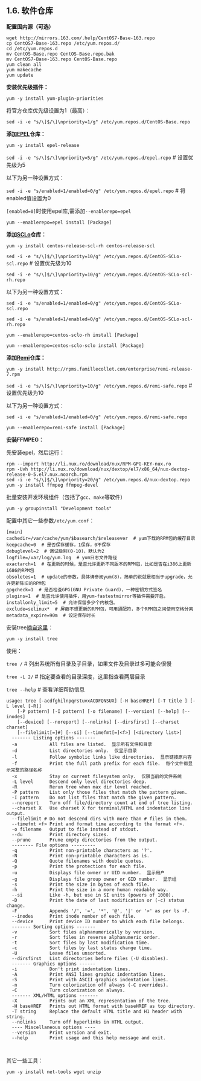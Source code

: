 ## 1.6. 软件仓库

**配置国内源（可选）**

```
wget http://mirrors.163.com/.help/CentOS7-Base-163.repo
cp CentOS7-Base-163.repo /etc/yum.repos.d/
cd /etc/yum.repos.d
mv CentOS-Base.repo CentOS-Base.repo.bak
mv CentOS7-Base-163.repo CentOS-Base.repo
yum clean all
yum makecache
yum update
```

**安装优先级插件：**

`yum -y install yum-plugin-priorities`

将官方仓库优先级设置为1（最高）：

`sed -i -e "s/\]$/\]\npriority=1/g" /etc/yum.repos.d/CentOS-Base.repo`

**添加[EPEL](https://fedoraproject.org/wiki/EPEL)仓库：**

`yum -y install epel-release`

`sed -i -e "s/\]$/\]\npriority=5/g" /etc/yum.repos.d/epel.repo` # 设置优先级为5

以下为另一种设置方式：

`sed -i -e "s/enabled=1/enabled=0/g" /etc/yum.repos.d/epel.repo` # 将enabled值设置为0

`[enabled=0]`时使用epel库,需添加`--enablerepo=epel`

`yum --enablerepo=epel install [Package]`

**添加[SCLo](https://wiki.centos.org/SpecialInterestGroup/SCLo)仓库：**

`yum -y install centos-release-scl-rh centos-release-scl`

`sed -i -e "s/\]$/\]\npriority=10/g" /etc/yum.repos.d/CentOS-SCLo-scl.repo` # 设置优先级为10

`sed -i -e "s/\]$/\]\npriority=10/g" /etc/yum.repos.d/CentOS-SCLo-scl-rh.repo`

以下为另一种设置方式：

`sed -i -e "s/enabled=1/enabled=0/g" /etc/yum.repos.d/CentOS-SCLo-scl.repo`

`sed -i -e "s/enabled=1/enabled=0/g" /etc/yum.repos.d/CentOS-SCLo-scl-rh.repo`

`yum --enablerepo=centos-sclo-rh install [Package]`

`yum --enablerepo=centos-sclo-sclo install [Package]`

**添加[Remi](http://rpms.famillecollet.com/)仓库：**

`yum -y install http://rpms.famillecollet.com/enterprise/remi-release-7.rpm`

`sed -i -e "s/\]$/\]\npriority=10/g" /etc/yum.repos.d/remi-safe.repo` # 设置优先级为10

以下为另一种设置方式：

`sed -i -e "s/enabled=1/enabled=0/g" /etc/yum.repos.d/remi-safe.repo`

`yum --enablerepo=remi-safe install [Package]`

**安装FFMPEG：**

先安装epel，然后运行：

```
rpm --import http://li.nux.ro/download/nux/RPM-GPG-KEY-nux.ro
rpm -Uvh http://li.nux.ro/download/nux/dextop/el7/x86_64/nux-dextop-release-0-5.el7.nux.noarch.rpm
sed -i -e "s/\]$/\]\npriority=20/g" /etc/yum.repos.d/nux-dextop.repo
yum -y install ffmpeg ffmpeg-devel
```

批量安装开发环境组件（包括了`gcc`、`make`等软件）

`yum -y groupinstall "Development tools"`

配置中其它一些参数`/etc/yum.conf`：

```
[main]
cachedir=/var/cache/yum/$basearch/$releasever  # yum下载的RPM包的缓存目录
keepcache=0  # 是否保存缓存，1保存，0不保存
debuglevel=2  # 调试级别(0-10)，默认为2
logfile=/var/log/yum.log  # yum日志文件路径
exactarch=1  # 在更新的时候，是否允许更新不同版本的RPM包，比如是否在i386上更新i686的RPM包
obsoletes=1  # update的参数，具体请参阅yum(8)，简单的说就是相当于upgrade，允许更新陈旧的RPM包
gpgcheck=1  # 是否检查GPG(GNU Private Guard)，一种密钥方式签名
plugins=1  # 是否允许使用插件，用yum-fastestmirror等插件需要开启。
installonly_limit=5  # 允许保留多少个内核包。
exclude=selinux*  # 屏蔽不想更新的RPM包，可用通配符，多个RPM包之间使用空格分离
metadata_expire=90m  # 设定保存时长
```

安装tree[摘自这里](https://www.jianshu.com/p/d52a183c95ce)：

`yum -y install tree`

使用：

`tree /`  # 列出系统所有目录及子目录，如果文件及目录过多可能会很慢

`tree -L 2/`  # 指定要查看的目录深度，这里指查看两层目录

`tree --help`  # 查看详细帮助信息

```
usage: tree [-acdfghilnpqrstuvxACDFQNSUX] [-H baseHREF] [-T title ] [-L level [-R]]
	[-P pattern] [-I pattern] [-o filename] [--version] [--help] [--inodes]
	[--device] [--noreport] [--nolinks] [--dirsfirst] [--charset charset]
	[--filelimit[=]#] [--si] [--timefmt[=]<f>] [<directory list>]
  ------- Listing options -------
  -a            All files are listed.  显示所有文件和目录
  -d            List directories only.  仅显示目录
  -l            Follow symbolic links like directories.  显示链接原内容
  -f            Print the full path prefix for each file.  每个文件都显示完整的路径名称
  -x            Stay on current filesystem only.  仅限当前的文件系统
  -L level      Descend only level directories deep.
  -R            Rerun tree when max dir level reached.
  -P pattern    List only those files that match the pattern given.
  -I pattern    Do not list files that match the given pattern.
  --noreport    Turn off file/directory count at end of tree listing.
  --charset X   Use charset X for terminal/HTML and indentation line output.
  --filelimit # Do not descend dirs with more than # files in them.
  --timefmt <f> Print and format time according to the format <f>.
  -o filename   Output to file instead of stdout.
  --du          Print directory sizes.
  --prune       Prune empty directories from the output.
  -------- File options ---------
  -q            Print non-printable characters as '?'.
  -N            Print non-printable characters as is.
  -Q            Quote filenames with double quotes.
  -p            Print the protections for each file.
  -u            Displays file owner or UID number.  显示用户
  -g            Displays file group owner or GID number.  显示组
  -s            Print the size in bytes of each file.
  -h            Print the size in a more human readable way.
  --si          Like -h, but use in SI units (powers of 1000).
  -D            Print the date of last modification or (-c) status change.
  -F            Appends '/', '=', '*', '@', '|' or '>' as per ls -F.
  --inodes      Print inode number of each file.
  --device      Print device ID number to which each file belongs.
  ------- Sorting options -------
  -v            Sort files alphanumerically by version.
  -r            Sort files in reverse alphanumeric order.
  -t            Sort files by last modification time.
  -c            Sort files by last status change time.
  -U            Leave files unsorted.
  --dirsfirst   List directories before files (-U disables).
  ------- Graphics options ------
  -i            Don't print indentation lines.
  -A            Print ANSI lines graphic indentation lines.
  -S            Print with ASCII graphics indentation lines.
  -n            Turn colorization off always (-C overrides).
  -C            Turn colorization on always.
  ------- XML/HTML options -------
  -X            Prints out an XML representation of the tree.
  -H baseHREF   Prints out HTML format with baseHREF as top directory.
  -T string     Replace the default HTML title and H1 header with string.
  --nolinks     Turn off hyperlinks in HTML output.
  ---- Miscellaneous options ----
  --version     Print version and exit.
  --help        Print usage and this help message and exit.



```

其它一些工具：

`yum -y install net-tools wget unzip`






